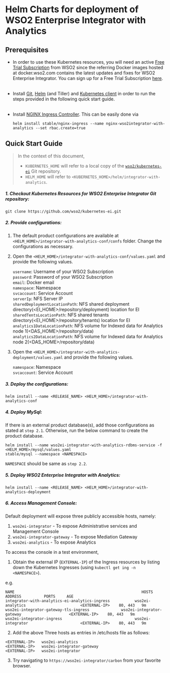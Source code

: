 # Helm Charts for deployment of WSO2 Enterprise Integrator with Analytics

## Prerequisites

* In order to use these Kubernetes resources, you will need an active [Free Trial Subscription](https://wso2.com/free-trial-subscription)
from WSO2 since the referring Docker images hosted at docker.wso2.com contains the latest updates and fixes for WSO2 Enterprise Integrator.
You can sign up for a Free Trial Subscription [here](https://wso2.com/free-trial-subscription).<br><br>

* Install [Git](https://git-scm.com/book/en/v2/Getting-Started-Installing-Git), [Helm](https://github.com/kubernetes/helm/blob/master/docs/install.md)
(and Tiller) and [Kubernetes client](https://kubernetes.io/docs/tasks/tools/install-kubectl/) in order to run the 
steps provided in the following quick start guide.<br><br>

* Install [NGINX Ingress Controller](https://kubernetes.github.io/ingress-nginx/deploy/). This can
 be easily done via 
  ```
  helm install stable/nginx-ingress --name nginx-wso2integrator-with-analytics --set rbac.create=true
  ```
## Quick Start Guide
>In the context of this document, <br>
>* `KUBERNETES_HOME` will refer to a local copy of the [`wso2/kubernetes-ei`](https://github.com/wso2/kubernetes-ei/)
Git repository. <br>
>* `HELM_HOME` will refer to `<KUBERNETES_HOME>/helm/integrator-with-analytics`. <br>

##### 1. Checkout Kubernetes Resources for WSO2 Enterprise Integrator Git repository:

```
git clone https://github.com/wso2/kubernetes-ei.git
```

##### 2. Provide configurations:

1. The default product configurations are available at `<HELM_HOME>/integrator-with-analytics-conf/confs` folder. Change the 
configurations as necessary.

2. Open the `<HELM_HOME>/integrator-with-analytics-conf/values.yaml` and provide the following values.

    `username`: Username of your WSO2 Subscription<br>
    `password`: Password of your WSO2 Subscription<br>
    `email`: Docker email<br>
    `namespace`: Namespace<br>
    `svcaccount`: Service Account<br>
    `serverIp`: NFS Server IP<br>
    `sharedDeploymentLocationPath`: NFS shared deployment directory(<EI_HOME>/repository/deployment) location for EI<br> 
    `sharedTentsLocationPath`: NFS shared tenants directory(<EI_HOME>/repository/tenants) location for EI<br>
    `analytics1DataLocationPath`: NFS volume for Indexed data for Analytics node 1(<DAS_HOME>/repository/data)<br> 
    `analytics2DataLocationPath`: NFS volume for Indexed data for Analytics node 2(<DAS_HOME>/repository/data)
    
3. Open the `<HELM_HOME>/integrator-with-analytics-deployment/values.yaml` and provide the following values.

    `namespace`: Namespace<br>
    `svcaccount`: Service Account
    
##### 3. Deploy the configurations:

```
helm install --name <RELEASE_NAME> <HELM_HOME>/integrator-with-analytics-conf
```

##### 4. Deploy MySql:
If there is an external product database(s), add those configurations as stated at `step 2.1`. Otherwise, run the below
 command to create the product database. 
```
helm install --name wso2ei-integrator-with-analytics-rdbms-service -f <HELM_HOME>/mysql/values.yaml 
stable/mysql --namespace <NAMESPACE>
```
`NAMESPACE` should be same as `step 2.2`.

##### 5. Deploy WSO2 Enterprise Integrator with Analytics:

```
helm install --name <RELEASE_NAME> <HELM_HOME>/integrator-with-analytics-deployment
```

##### 6. Access Management Console:

Default deployment will expose three publicly accessible hosts, namely:<br>
1. `wso2ei-integrator` - To expose Administrative services and Management Console<br>
2. `wso2ei-integrator-gateway` - To expose Mediation Gateway<br>
3. `wso2ei-analytics` - To expose Analytics<br>

To access the console in a test environment,

1. Obtain the external IP (`EXTERNAL-IP`) of the Ingress resources by listing down the Kubernetes Ingresses (using `kubectl get ing -n <NAMESPACE>`).

e.g.

```
NAME                                                        HOSTS                                ADDRESS          PORTS     AGE
integrator-with-analytics-ei-analytics-ingress           wso2ei-analytics                        <EXTERNAL-IP>    80, 443   9m
wso2ei-integrator-gateway-tls-ingress              wso2ei-integrator-gateway                     <EXTERNAL-IP>    80, 443   9m
wso2ei-integrator-ingress                                wso2ei-integrator                       <EXTERNAL-IP>    80, 443   9m
```

2. Add the above Three hosts as entries in /etc/hosts file as follows:

```
<EXTERNAL-IP>	wso2ei-analytics
<EXTERNAL-IP>	wso2ei-integrator-gateway
<EXTERNAL-IP>	wso2ei-integrator
```

3. Try navigating to `https://wso2ei-integrator/carbon` from your favorite browser.

